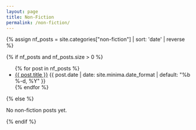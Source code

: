 ```yaml
---
layout: page
title: Non-Fiction
permalink: /non-fiction/
---
```


{% assign nf_posts = site.categories["non-fiction"] | sort: 'date' | reverse %}

{% if nf_posts and nf_posts.size > 0 %}
<ul>
{% for post in nf_posts %}
  <li>
    <a href="{{ post.url | relative_url }}">{{ post.title }}</a>
    <span class="post-meta">{{ post.date | date: site.minima.date_format | default: "%b %-d, %Y" }}</span>
  </li>
{% endfor %}
</ul>
{% else %}
<p>No non-fiction posts yet.</p>
{% endif %}

